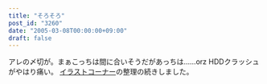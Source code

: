 ```yaml
---
title: "そろそろ"
post_id: "3260"
date: "2005-03-08T00:00:00+09:00"
draft: false
---
```



アレの〆切が。まぁこっちは間に合いそうだがあっちは……orz HDDクラッシュがやはり痛い。 [イラストコーナー](/category/products/illustration)の整理の続きしました。
